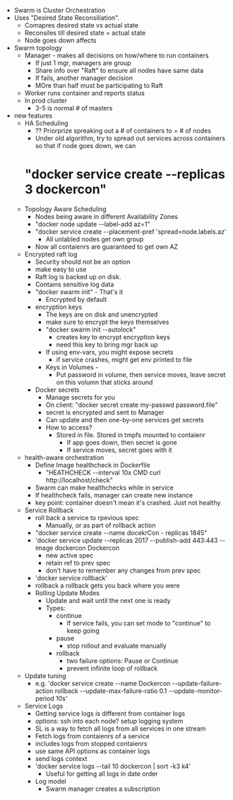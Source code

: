 * Swarm is Cluster Orchestration
* Uses "Desired State Reconsiliation".
  * Comapres desired state vs actual state
  * Reconsiles till desired state = actual state
  * Node goes down affects
* Swarm topology
  * Manager - makes all decisions on how/where to run containers
    * If just 1 mgr, managers are group
    * Share info over "Raft" to ensure all nodes have same data
    * If fails, another manager decision
    * MOre than half must be participating to Raft
  * Worker runs container and reports status
  * In prod cluster
    * 3-5 is normal # of masters
* new features
  * HA Scheduling
    * ?? Priorprize spreaking out a # of containers to = # of nodes
    * Under old algorithm, try to spread out services across containers so that if node goes down, we can 
    # "docker service create --replicas 3 dockercon"
  * Topology Aware Scheduling
    * Nodes being aware in different Availability Zones
    * "docker node update --label-add az=1"
    * "docker service create --placement-pref 'spread=node.labels.az'
      * All unlabled nodes get own group
    * Now all contaienrs are guaranteed to get own AZ
  * Encrypted raft log
    * Security should not be an option
    * make easy to use
    * Raft log is backed up on disk.
    * Contains sensitive log data
    * "docker swarm init" - That's it
      * Encrypted by default
    * encryption keys
      * The keys are on disk and unencrypted
      * make sure to encrypt the keys themselves
      * "docker swarm init --autolock"
        * creates key to encrypt encryption keys
        * need this key to bring mgr back up
      * If using env-vars, you might expose secrets
        * if service crashes, might get env printed to file
      * Keys in Volumes -  
        * Put password in volume, then service moves, leave secret on this volumn that sticks around
    * Docker secrets
      * Manage secrets for you
      * On client: "docker secret create my-passwd password.file"
      * secret is encrypted and sent to Manager
      * Can update and then one-by-one services get secrets
      * How to access?
        * Stored in file.  Stored in tmpfs mounted to contaienr
          * If app goes down, then secret is gone
          * If service moves, secret goes with it
  * health-aware orchestration
    * Define Image healthcheck in Dockerfile
      * "HEATHCHECK --interval 10x CMD curl http://localhost/check"
    * Swarm can make healthchecks while in service
    * If healthcheck fails, manager can create new instance
    * key point: container doesn't mean it's crashed.  Just not healthy
  * Service Rollback
    * roll back a service to rpevious spec
      * Manually, or as part of rollback action
    * "docker service create --name docekrCon - replicas 1845"
    * 'docker service update --replicas 2017 --publish-add 443:443 --image dockercon Dockercon
      * new active spec
      * retain ref to prev spec
      * don't have to remember any changes from prev spec
    * 'docker service rollback'
    * rollback a rollback gets you back where you were
    * Rolling Update Modes
      * Update and wait until the next one is ready
      * Types:
        * continue
          * If service fails, you can set mode to "continue" to keep going
        * pause
          * stop rollout and evaluate manually
        * rollback
          * two failure options:  Pause or Continue
          * prevent infinite loop of rollback
  * Update tuning
    * e.g. 'docker service create --name Dockercon --update-failure-action rollback --update-max-failure-ratio 0.1 --update-monitor-period 10s'
  * Service Logs
    * Getting service logs is different from container logs
    * options:  ssh into each node?  setup logging system
    * SL is a way to fetch all logs from all services in one stream
    * Fetch logs from contaienrs of a service
    * includes logs from stopped contaienrs
    * use same API options as container logs
    * send logs context
    * 'docker service logs --tail 10 dockercon | sort -k3 k4'
      * Useful for getting all logs in date order
    * Log model
      * Swarm manager creates a subscription
